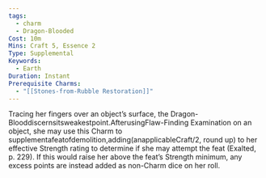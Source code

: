```yaml
---
tags:
  - charm
  - Dragon-Blooded
Cost: 10m
Mins: Craft 5, Essence 2
Type: Supplemental
Keywords:
  - Earth
Duration: Instant
Prerequisite Charms:
  - "[[Stones-from-Rubble Restoration]]"
---
```

Tracing her fingers over an object’s surface, the Dragon-Blooddiscernsitsweakestpoint.AfterusingFlaw-Finding Examination on an object, she may use this Charm to supplementafeatofdemolition,adding(anapplicableCraft/2, round up) to her effective Strength rating to determine if she may attempt the feat (Exalted, p. 229). If this would raise her above the feat’s Strength minimum, any excess points are instead added as non-Charm dice on her roll.